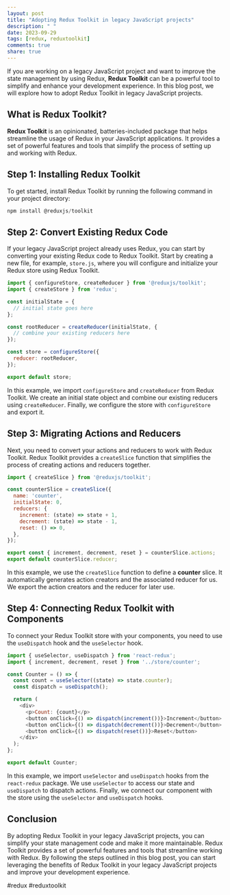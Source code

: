 ```yaml
---
layout: post
title: "Adopting Redux Toolkit in legacy JavaScript projects"
description: " "
date: 2023-09-29
tags: [redux, reduxtoolkit]
comments: true
share: true
---
```


If you are working on a legacy JavaScript project and want to improve the state management by using Redux, **Redux Toolkit** can be a powerful tool to simplify and enhance your development experience. In this blog post, we will explore how to adopt Redux Toolkit in legacy JavaScript projects.

## What is Redux Toolkit?

**Redux Toolkit** is an opinionated, batteries-included package that helps streamline the usage of Redux in your JavaScript applications. It provides a set of powerful features and tools that simplify the process of setting up and working with Redux.

## Step 1: Installing Redux Toolkit
To get started, install Redux Toolkit by running the following command in your project directory:

```javascript
npm install @reduxjs/toolkit
```

## Step 2: Convert Existing Redux Code
If your legacy JavaScript project already uses Redux, you can start by converting your existing Redux code to Redux Toolkit. Start by creating a new file, for example, `store.js`, where you will configure and initialize your Redux store using Redux Toolkit.

```javascript
import { configureStore, createReducer } from '@reduxjs/toolkit';
import { createStore } from 'redux';

const initialState = {
  // initial state goes here
};

const rootReducer = createReducer(initialState, {
  // combine your existing reducers here
});

const store = configureStore({
  reducer: rootReducer,
});

export default store;
```

In this example, we import `configureStore` and `createReducer` from Redux Toolkit. We create an initial state object and combine our existing reducers using `createReducer`. Finally, we configure the store with `configureStore` and export it.

## Step 3: Migrating Actions and Reducers
Next, you need to convert your actions and reducers to work with Redux Toolkit. Redux Toolkit provides a `createSlice` function that simplifies the process of creating actions and reducers together.

```javascript
import { createSlice } from '@reduxjs/toolkit';

const counterSlice = createSlice({
  name: 'counter',
  initialState: 0,
  reducers: {
    increment: (state) => state + 1,
    decrement: (state) => state - 1,
    reset: () => 0,
  },
});

export const { increment, decrement, reset } = counterSlice.actions;
export default counterSlice.reducer;
```

In this example, we use the `createSlice` function to define a **counter** slice. It automatically generates action creators and the associated reducer for us. We export the action creators and the reducer for later use.

## Step 4: Connecting Redux Toolkit with Components
To connect your Redux Toolkit store with your components, you need to use the `useDispatch` hook and the `useSelector` hook.

```javascript
import { useSelector, useDispatch } from 'react-redux';
import { increment, decrement, reset } from '../store/counter';

const Counter = () => {
  const count = useSelector((state) => state.counter);
  const dispatch = useDispatch();

  return (
    <div>
      <p>Count: {count}</p>
      <button onClick={() => dispatch(increment())}>Increment</button>
      <button onClick={() => dispatch(decrement())}>Decrement</button>
      <button onClick={() => dispatch(reset())}>Reset</button>
    </div>
  );
};

export default Counter;
```

In this example, we import `useSelector` and `useDispatch` hooks from the `react-redux` package. We use `useSelector` to access our state and `useDispatch` to dispatch actions. Finally, we connect our component with the store using the `useSelector` and `useDispatch` hooks.

## Conclusion
By adopting Redux Toolkit in your legacy JavaScript projects, you can simplify your state management code and make it more maintainable. Redux Toolkit provides a set of powerful features and tools that streamline working with Redux. By following the steps outlined in this blog post, you can start leveraging the benefits of Redux Toolkit in your legacy JavaScript projects and improve your development experience.

\#redux #reduxtoolkit